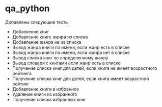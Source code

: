 # qa_python
Добавлены следующие тесты:
- Добавление книг
- Добавление книге жанра из списка
- Добавление жанра не из списка
- Вывод жанра книги по имени, если жанр есть в списке
- Вывод жанра книги по имени, если жанра нет в списке
- Вывод списка книг по определенному жанру
- Вывод словаря с книгами если жанр есть в списке
- Получение списка книг для детей, если книга не имеет возрастного рейтинга
- Получение списка книг для детей, если книга имеет возрастной рейтинг
- Добавление книги в избранное
- Удаление книги из избранного
- Получение списка избранных книг
